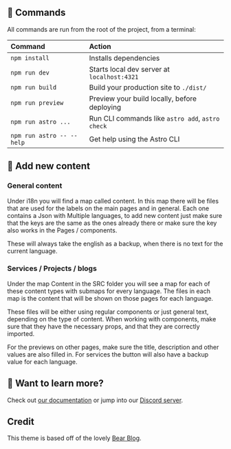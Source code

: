 ## 🧞 Commands

All commands are run from the root of the project, from a terminal:

| Command                   | Action                                           |
| :------------------------ | :----------------------------------------------- |
| `npm install`             | Installs dependencies                            |
| `npm run dev`             | Starts local dev server at `localhost:4321`      |
| `npm run build`           | Build your production site to `./dist/`          |
| `npm run preview`         | Preview your build locally, before deploying     |
| `npm run astro ...`       | Run CLI commands like `astro add`, `astro check` |
| `npm run astro -- --help` | Get help using the Astro CLI                     |

## 🧞 Add new content

### General content

Under i18n you will find a map called content. In this map there will be files that are used for the labels on the main pages and in general.
Each one contains a Json with Multiple languages, to add new content just make sure that the keys are the same as the ones already there or make sure the key
also works in the Pages / components.

These will always take the english as a backup, when there is no text for the current language.

### Services / Projects / blogs

Under the map Content in the SRC folder you will see a map for each of these content types with submaps for every language.
The files in each map is the content that will be shown on those pages for each language.

These files will be either using regular components or just general text, depending on the type of content. When working with components, make sure that they have the necessary props, and that they are correctly imported.

For the previews on other pages, make sure the title, description and other values are also filled in. For services the button will also have a backup value for each language.

## 👀 Want to learn more?

Check out [our documentation](https://docs.astro.build) or jump into our [Discord server](https://astro.build/chat).

## Credit

This theme is based off of the lovely [Bear Blog](https://github.com/HermanMartinus/bearblog/).
